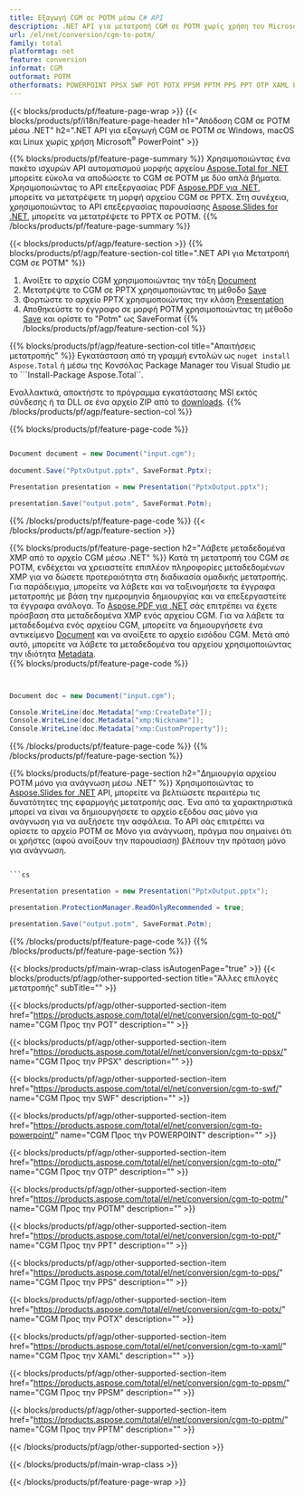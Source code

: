 ```yaml
---
title: Εξαγωγή CGM σε POTM μέσω C# API
description: .NET API για μετατροπή CGM σε POTM χωρίς χρήση του Microsoft Word
url: /el/net/conversion/cgm-to-potm/
family: total
platformtag: net
feature: conversion
informat: CGM
outformat: POTM
otherformats: POWERPOINT PPSX SWF POT POTX PPSM PPTM PPS PPT OTP XAML POTM
---
```

{{< blocks/products/pf/feature-page-wrap >}}
{{< blocks/products/pf/i18n/feature-page-header h1="Απόδοση CGM σε POTM μέσω .NET" h2=".NET API για εξαγωγή CGM σε POTM σε Windows, macOS και Linux χωρίς χρήση Microsoft<sup>&reg;</sup> PowerPoint" >}}

{{% blocks/products/pf/feature-page-summary %}}
Χρησιμοποιώντας ένα πακέτο ισχυρών API αυτοματισμού μορφής αρχείου [Aspose.Total for .NET](https://products.aspose.com/total/net/) μπορείτε εύκολα να αποδώσετε το CGM σε POTM με δύο απλά βήματα. Χρησιμοποιώντας το API επεξεργασίας PDF [Aspose.PDF για .NET](https://products.aspose.com/pdf/net/), μπορείτε να μετατρέψετε τη μορφή αρχείου CGM σε PPTX. Στη συνέχεια, χρησιμοποιώντας το API επεξεργασίας παρουσίασης [Aspose.Slides for .NET](https://products.aspose.com/slides/net/), μπορείτε να μετατρέψετε το PPTX σε POTM.
{{% /blocks/products/pf/feature-page-summary  %}}

{{< blocks/products/pf/agp/feature-section >}}
{{% blocks/products/pf/agp/feature-section-col title=".NET API για Μετατροπή CGM σε POTM" %}}
1. Ανοίξτε το αρχείο CGM χρησιμοποιώντας την τάξη [Document](https://apireference.aspose.com/pdf/net/aspose.pdf/document)
2. Μετατρέψτε το CGM σε PPTX χρησιμοποιώντας τη μέθοδο [Save](https://apireference.aspose.com/pdf/net/aspose.pdf.document/save/methods/5)
3. Φορτώστε το αρχείο PPTX χρησιμοποιώντας την κλάση [Presentation](https://apireference.aspose.com/slides/net/aspose.slides/presentation)
4. Αποθηκεύστε το έγγραφο σε μορφή POTM χρησιμοποιώντας τη μέθοδο [Save](https://apireference.aspose.com/slides/net/aspose.slides.presentation/save/methods/5) και ορίστε το "Potm" ως SaveFormat
{{% /blocks/products/pf/agp/feature-section-col %}}

{{% blocks/products/pf/agp/feature-section-col title="Απαιτήσεις μετατροπής" %}}
Εγκατάσταση από τη γραμμή εντολών ως ```nuget install Aspose.Total``` ή μέσω της Κονσόλας Package Manager του Visual Studio με το ```Install-Package Aspose.Total``.

Εναλλακτικά, αποκτήστε το πρόγραμμα εγκατάστασης MSI εκτός σύνδεσης ή τα DLL σε ένα αρχείο ZIP από το [downloads](https://downloads.aspose.com/total/net).
{{% /blocks/products/pf/agp/feature-section-col %}}

{{% blocks/products/pf/feature-page-code %}}

```cs

Document document = new Document("input.cgm");
 
document.Save("PptxOutput.pptx", SaveFormat.Pptx); 

Presentation presentation = new Presentation("PptxOutput.pptx");

presentation.Save("output.potm", SaveFormat.Potm);   
```

{{% /blocks/products/pf/feature-page-code %}}
{{< /blocks/products/pf/agp/feature-section >}}

{{% blocks/products/pf/feature-page-section  h2="Λάβετε μεταδεδομένα XMP από το αρχείο CGM μέσω .NET" %}}
Κατά τη μετατροπή του CGM σε POTM, ενδέχεται να χρειαστείτε επιπλέον πληροφορίες μεταδεδομένων XMP για να δώσετε προτεραιότητα στη διαδικασία ομαδικής μετατροπής. Για παράδειγμα, μπορείτε να λάβετε και να ταξινομήσετε τα έγγραφα μετατροπής με βάση την ημερομηνία δημιουργίας και να επεξεργαστείτε τα έγγραφα ανάλογα. Το [Aspose.PDF για .NET](https://products.aspose.com/pdf/net/) σάς επιτρέπει να έχετε πρόσβαση στα μεταδεδομένα XMP ενός αρχείου CGM. Για να λάβετε τα μεταδεδομένα ενός αρχείου CGM, μπορείτε να δημιουργήσετε ένα αντικείμενο [Document](https://apireference.aspose.com/pdf/net/aspose.pdf/document) και να ανοίξετε το αρχείο εισόδου CGM. Μετά από αυτό, μπορείτε να λάβετε τα μεταδεδομένα του αρχείου χρησιμοποιώντας την ιδιότητα [Metadata](https://apireference.aspose.com/pdf/net/aspose.pdf/document/properties/metadata).  
{{% blocks/products/pf/feature-page-code %}}
```cs


Document doc = new Document("input.cgm");

Console.WriteLine(doc.Metadata["xmp:CreateDate"]);
Console.WriteLine(doc.Metadata["xmp:Nickname"]);
Console.WriteLine(doc.Metadata["xmp:CustomProperty"]);
```

{{% /blocks/products/pf/feature-page-code  %}}
{{% /blocks/products/pf/feature-page-section %}}

{{% blocks/products/pf/feature-page-section  h2="Δημιουργία αρχείου POTM μόνο για ανάγνωση μέσω .NET" %}}
Χρησιμοποιώντας το [Aspose.Slides for .NET](https://products.aspose.com/slides/net/) API, μπορείτε να βελτιώσετε περαιτέρω τις δυνατότητες της εφαρμογής μετατροπής σας. Ένα από τα χαρακτηριστικά μπορεί να είναι να δημιουργήσετε το αρχείο εξόδου σας μόνο για ανάγνωση για να αυξήσετε την ασφάλεια. Το API σάς επιτρέπει να ορίσετε το αρχείο POTM σε Μόνο για ανάγνωση, πράγμα που σημαίνει ότι οι χρήστες (αφού ανοίξουν την παρουσίαση) βλέπουν την πρόταση μόνο για ανάγνωση. 
```cs

```cs

Presentation presentation = new Presentation("PptxOutput.pptx");

presentation.ProtectionManager.ReadOnlyRecommended = true;

presentation.Save("output.potm", SaveFormat.Potm);     
```

{{% /blocks/products/pf/feature-page-code  %}}
{{% /blocks/products/pf/feature-page-section %}}

{{< blocks/products/pf/main-wrap-class isAutogenPage="true" >}}
{{< blocks/products/pf/agp/other-supported-section title="Άλλες επιλογές μετατροπής" subTitle="" >}}

{{< blocks/products/pf/agp/other-supported-section-item href="https://products.aspose.com/total/el/net/conversion/cgm-to-pot/" name="CGM Προς την POT" description="" >}}

{{< blocks/products/pf/agp/other-supported-section-item href="https://products.aspose.com/total/el/net/conversion/cgm-to-ppsx/" name="CGM Προς την PPSX" description="" >}}

{{< blocks/products/pf/agp/other-supported-section-item href="https://products.aspose.com/total/el/net/conversion/cgm-to-swf/" name="CGM Προς την SWF" description="" >}}

{{< blocks/products/pf/agp/other-supported-section-item href="https://products.aspose.com/total/el/net/conversion/cgm-to-powerpoint/" name="CGM Προς την POWERPOINT" description="" >}}

{{< blocks/products/pf/agp/other-supported-section-item href="https://products.aspose.com/total/el/net/conversion/cgm-to-otp/" name="CGM Προς την OTP" description="" >}}

{{< blocks/products/pf/agp/other-supported-section-item href="https://products.aspose.com/total/el/net/conversion/cgm-to-potm/" name="CGM Προς την POTM" description="" >}}

{{< blocks/products/pf/agp/other-supported-section-item href="https://products.aspose.com/total/el/net/conversion/cgm-to-ppt/" name="CGM Προς την PPT" description="" >}}

{{< blocks/products/pf/agp/other-supported-section-item href="https://products.aspose.com/total/el/net/conversion/cgm-to-pps/" name="CGM Προς την PPS" description="" >}}

{{< blocks/products/pf/agp/other-supported-section-item href="https://products.aspose.com/total/el/net/conversion/cgm-to-potx/" name="CGM Προς την POTX" description="" >}}

{{< blocks/products/pf/agp/other-supported-section-item href="https://products.aspose.com/total/el/net/conversion/cgm-to-xaml/" name="CGM Προς την XAML" description="" >}}

{{< blocks/products/pf/agp/other-supported-section-item href="https://products.aspose.com/total/el/net/conversion/cgm-to-ppsm/" name="CGM Προς την PPSM" description="" >}}

{{< blocks/products/pf/agp/other-supported-section-item href="https://products.aspose.com/total/el/net/conversion/cgm-to-pptm/" name="CGM Προς την PPTM" description="" >}}



{{< /blocks/products/pf/agp/other-supported-section >}}

{{< /blocks/products/pf/main-wrap-class >}}

{{< /blocks/products/pf/feature-page-wrap >}}